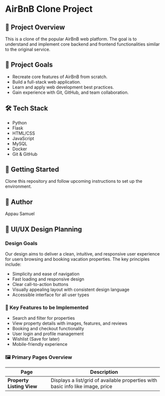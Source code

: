 # AirBnB Clone Project

## 📌 Project Overview
This is a clone of the popular AirBnB web platform. The goal is to understand and implement core backend and frontend functionalities similar to the original service.

## 🎯 Project Goals
- Recreate core features of AirBnB from scratch.
- Build a full-stack web application.
- Learn and apply web development best practices.
- Gain experience with Git, GitHub, and team collaboration.

## 🛠 Tech Stack
- Python
- Flask
- HTML/CSS
- JavaScript
- MySQL
- Docker
- Git & GitHub

## 🚀 Getting Started
Clone this repository and follow upcoming instructions to set up the environment.

## 👥 Author
Appau Samuel 

## 🎨 UI/UX Design Planning

### Design Goals
Our design aims to deliver a clean, intuitive, and responsive user experience for users browsing and booking vacation properties. The key principles include:

- Simplicity and ease of navigation
- Fast loading and responsive design
- Clear call-to-action buttons
- Visually appealing layout with consistent design language
- Accessible interface for all user types

### 🔑 Key Features to be Implemented
- Search and filter for properties
- View property details with images, features, and reviews
- Booking and checkout functionality
- User login and profile management
- Wishlist (Save for later)
- Mobile-friendly experience

### 🖼️ Primary Pages Overview

| Page                     | Description |
|--------------------------|-------------|
| **Property Listing View** | Displays a list/grid of available properties with basic info like image, price
